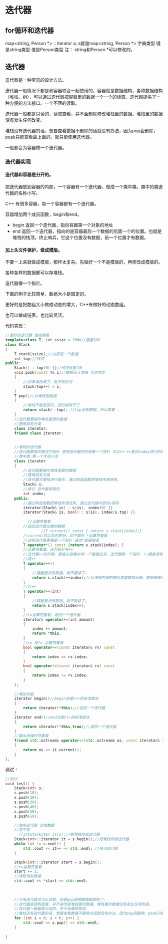 # 迭代器

## for循环和迭代器

map<string, Person *> :: iterator  a;
a就是map<string, Person *> 字典类型
键是string类型 值是Person类型
注：
string和Person *可以修改的。

## 迭代器

迭代器是一种常见的设计方法。

迭代器一般情况下都是和容器联合一起使用的，容器就是数据结构，各种数据结构（堆栈，树），可以通过迭代器把容器里的数据一个一个的读取，迭代器提供了一种方便的方法接口。一个不落的读取。

迭代器一般都是只读的，读取查看，并不会删除修改堆栈里的数据。堆栈里的数据没有发生任何改变。

堆栈没有迭代器的话，想要查看数据不删除的话就没有办法，因为pop会删除，peak只能查看最上面的。就只能使用迭代器。

一般都会为容器做一个迭代器。

### 迭代器实现

#### 迭代器和容器是分开的。

把迭代器放到容器的内部，一个容器有一个迭代器。做成一个类中类。类中的类迭代器的名称小写。

C++ 有很多容器，每一个容器都有一个迭代器。

容器增加两个成员函数，begin和end。

- begin 返回一个迭代器，指向容器第一个对象的地址
- end 返回一个迭代器，指向的是容器最后一个数据的后面一个的位置。也就是堆栈的栈顶。终止哨兵，它这个位置没有数据，前一个位置才有数据。

#### 加上头文件保护，做成模版。

不要一上来就做成模版，那样太复杂。先做好一个不是模版的，再修改成模版的。

各种各样的数据都可以存堆栈。

迭代器像一个指针。

下面的例子比较简单，数组大小是固定的。

更好的是把数组大小做成动态的增大，C++有做好的动态数组。

也可以做成链表，也比较灵活。

代码实现：

```c++
//更好的迭代器 做成模版
template<class T, int ssize = 100>//容量100
class Stack
{
    T stack[ssize];//内部是一个数据
    int top;//栈顶
public:
    Stack() : top(0) {}//栈顶设置为0
    void push(const T& i)//数据压入堆栈 引用类型
    {
        //如果堆栈满了，就不做执行
        stack[top++] = i;
    }
    T pop()//从堆栈取数据
    {
        //堆栈不能是空的，空的就取不了
        return stack[--top]; //top没有数据，所以需要--
    }
    //迭代器要操作堆栈里面的数据
    //要做成友元类
    class iterator;
    friend class iterator;
    
    
    //堆栈的迭代器
    //迭代器要做的像灵巧指针 使用迭代器的时候像一个指针 可以++ ++是对index进行的操作，索引的操作又是对堆栈内部的数组的操作，数组也是用下标进行操作的。
    //类中类 第一个字母小写
    class iterator
    {
        //迭代器要操作堆栈里面的数据
        //要做成友元类
        //迭代器对堆栈进行操作，通过构造函数把堆栈传递进来。
        Stack& s;
        //索引 迭代器使用的
        int index;
    public:
        //通过构造函数把堆栈传递进来，通过迭代器内部的s保存
        iterator(Stack& is) : s(is), index(0) {}
        iterator(Stack& is, bool) : s(is), index(s.top) {}
      
	      //运算符重载
        //返回迭代器位置的数据
				//T current() const { return s.stack[index];}
        //current可以写的更好，如下面的 *运算符重载
        //这样迭代器更像是一个指针 通过*直接取值
        T operator*() const {return s.stack[index]; }
        //运算符重载。因为指针有++
        //迭代器++的时候，都会从容器中读一个数据出来。迭代器像一个指针，++就会读取下一个数据。
        //前++
        T operator++()
        {
            //容器里没有数据，就不能读了。
            return s.stack[++index];//从堆栈内部的数组里取数据出来。数据都是保存在数组里的。
        }
        //后++
        T operator++(int)
        {
            //容器里没有数据，就不能读了。
            return s.stack[index++];
        }
        //+=运算符重载，返回一个迭代器
        iterator& operator+=(int amount)
        {
            index += amount;
            return *this;
        }
        //== 和!= 运算符重载
        bool operator==(const iterator& rv) const
        {
            return index == rv.index;
        }
        bool operator!=(const iterator& rv) const
        {
            return index != rv.index;
        }
    };
    
    //增加功能
    iterator begin()//begin也是C++的标准做法
    {
        return iterator(*this);//返回一个迭代器
    }
    iterator end()//end也是C++的标准做法
    {
        return iterator(*this,true);//返回一个迭代器
    }
    //输出流操作符重载
    friend std::ostream& operator<<(std::ostream& os, const iterator& it)
    {
        return os << it.current();
    }
};
```

调试：

```c++
//测试
void test() {
    Stack<int> s;
    s.push(10);
    s.push(20);
    s.push(30);
    s.push(40);
    s.push(50);
    s.push(60);

    //使用迭代器 读取数据
    //类中类
	  //IntStackIter it(s);//把堆栈传给迭代器
    Stack<int>::iterator it = s.begin();//把堆栈传给迭代器
    while (it != s.end()) {
        std::cout << it++ << std::endl; //移动迭代器
    }

    Stack<int>::iterator start = s.begin();
    //+=运算符重载
    start += 2;
    //读取当前数据
    std::cout << *start << std::endl;
    
    
    
    //不用迭代器也可以读取，但是pop是把数据都删除了。
    //迭代器是读取查看，并不会改变堆栈里的数据。堆栈里的数据没有发生任何改变。
    //迭代器一般都是只读的。并不会删除修改。
    //堆栈没有迭代器的话，想要查看数据不删除的话就没有办法，因为pop回删除，peak只能查看最上面的。就只能使用迭代器。
    for (int i = 0; i < 6; i++) {
        std::cout << s.pop() << std::endl;
    }
    
}
```



